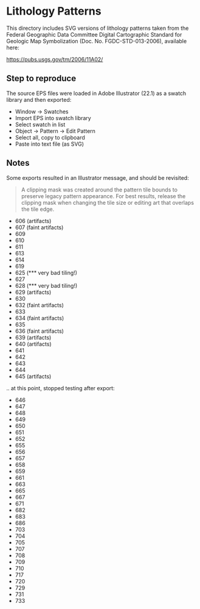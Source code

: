 # Lithology Patterns

This directory includes SVG versions of lithology patterns taken from the
Federal Geographic Data Committee Digital Cartographic Standard for Geologic
Map Symbolization (Doc. No. FGDC-STD-013-2006), available here:

https://pubs.usgs.gov/tm/2006/11A02/

## Step to reproduce

The source EPS files were loaded in Adobe Illustrator (22.1) as a swatch
library and then exported:

- Window -> Swatches
- Import EPS into swatch library
- Select swatch in list
- Object -> Pattern -> Edit Pattern
- Select all, copy to clipboard
- Paste into text file (as SVG)

## Notes

Some exports resulted in an Illustrator message, and should be revisited:

> A clipping mask was created around the pattern tile bounds to preserve legacy
> pattern appearance.
> For best results, release the clipping mask when changing the tile size or
> editing art that overlaps the tile edge.

- 606 (artifacts)
- 607 (faint artifacts)
- 609
- 610
- 611
- 613
- 614
- 619
- 625 (*** very bad tiling!)
- 627
- 628 (*** very bad tiling!)
- 629 (artifacts)
- 630
- 632 (faint artifacts)
- 633
- 634 (faint artifacts)
- 635
- 636 (faint artifacts)
- 639 (artifacts)
- 640 (artifacts)
- 641
- 642
- 643
- 644
- 645 (artifacts)

.. at this point, stopped testing after export:

- 646
- 647
- 648
- 649
- 650
- 651
- 652
- 655
- 656
- 657
- 658
- 659
- 661
- 663
- 665
- 667
- 671
- 682
- 683
- 686
- 703
- 704
- 705
- 707
- 708
- 709
- 710
- 717
- 720
- 729
- 731
- 733
